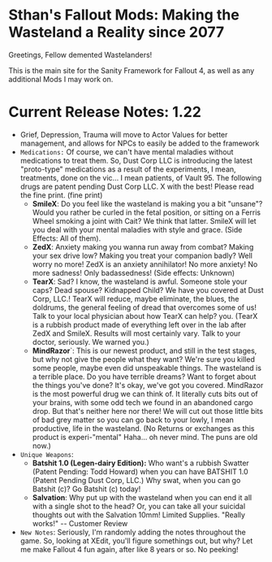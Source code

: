 # Sthan's Fallout Mods:  Making the Wasteland a Reality since 2077

Greetings, Fellow demented Wastelanders!

This is the main site for the Sanity Framework for Fallout 4, as well as any additional Mods I may work on.

# Current Release Notes: 1.22

* Grief, Depression, Trauma will move to Actor Values for better management, and allows for NPCs to easily be added to the framework
* `Medications:` Of course, we can't have mental maladies without medications to treat them.  So, Dust Corp LLC is introducing the latest "proto-type" medications as a result of the experiments, I mean, treatments, done on the vic... I mean patients, of Vault 95.  The following drugs are patent pending Dust Corp LLC.  X with the best! Please read the fine print.  (fine print)
  - __SmileX__: Do you feel like the wasteland is making you a bit "unsane"?  Would you rather be curled in the fetal position, or sitting on a Ferris Wheel smoking a joint with Cait?  We think that latter.  SmileX will let you deal with your mental maladies with style and grace. (Side Effects: All of them).
  - __ZedX__: Anxiety making you wanna run away from combat?  Making your sex drive low?  Making you treat your companion badly? Well worry no more!  ZedX is an anxiety annihilator!  No more anxiety!  No more sadness!  Only badassedness!  (Side effects: Unknown)
  - __TearX__: Sad?  I know, the wasteland is awful.  Someone stole your caps? Dead spouse? Kidnapped Child?  We have you covered at Dust Corp, LLC.!  TearX will reduce, maybe eliminate, the blues, the doldrums, the general feeling of dread that overcomes some of us!  Talk to your local physician about how TearX can help? you.  (TearX is a rubbish product made of everything left over in the lab after ZedX and SmileX.  Results will most certainly vary.  Talk to your doctor, seriously.  We warned you.)
   - __MindRazor__`: This is our newest product, and still in the test stages, but why not give the people what they want?  We're sure you killed some people, maybe even did unspeakable things.  The wasteland is a terrible place.  Do you have terrible dreams? Want to forget about the things you've done?  It's okay, we've got you covered.  MindRazor is the most powerful drug we can think of.  It literally cuts bits out of your brains, with some odd tech we found in an abandoned cargo drop. But that's neither here nor there!  We will cut out those little bits of bad grey matter so you can go back to your lowly, I mean productive, life in the wasteland.  (No Returns or exchanges as this product is experi-"mental"  Haha... oh never mind. The puns are old now.)
* `Unique Weapons`:
  - __Batshit 1.0 (Legen-dairy Edition):__  Who want's a rubbish Swatter (Patent Pending: Todd Howard) when you can have BATSHIT 1.0 (Patent Pending Dust Corp, LLC.) Why swat, when you can go Batshit (c)?  Go Batshit (c) today!
  - __Salvation__: Why put up with the wasteland when you can end it all with a single shot to the head?  Or, you can take all your suicidal thoughts out with the Salvation 10mm!  Limited Supplies.  "Really works!" -- Customer Review
* `New Notes`: Seriously, I'm randomly adding the notes throughout the game.  So, looking at XEdit, you'll figure somethings out, but why?  Let me make Fallout 4 fun again, after like 8 years or so.  No peeking!  

